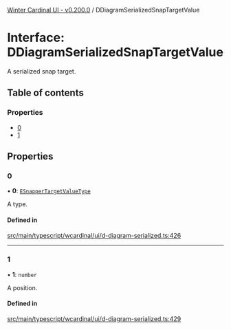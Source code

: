 [Winter Cardinal UI - v0.200.0](../index.md) / DDiagramSerializedSnapTargetValue

# Interface: DDiagramSerializedSnapTargetValue

A serialized snap target.

## Table of contents

### Properties

- [0](DDiagramSerializedSnapTargetValue.md#0)
- [1](DDiagramSerializedSnapTargetValue.md#1)

## Properties

### 0

• **0**: [`ESnapperTargetValueType`](../index.md#esnappertargetvaluetype)

A type.

#### Defined in

[src/main/typescript/wcardinal/ui/d-diagram-serialized.ts:426](https://github.com/winter-cardinal/winter-cardinal-ui/blob/v0.200.0/src/main/typescript/wcardinal/ui/d-diagram-serialized.ts#L426)

___

### 1

• **1**: `number`

A position.

#### Defined in

[src/main/typescript/wcardinal/ui/d-diagram-serialized.ts:429](https://github.com/winter-cardinal/winter-cardinal-ui/blob/v0.200.0/src/main/typescript/wcardinal/ui/d-diagram-serialized.ts#L429)
